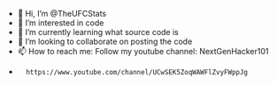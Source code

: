 - 👋 Hi, I’m @TheUFCStats
- 👀 I’m interested in code
- 🌱 I’m currently learning what source code is
- 💞️ I’m looking to collaborate on posting the code
- 📫 How to reach me: Follow my youtube channel: NextGenHacker101
-       https://www.youtube.com/channel/UCwSEK5ZoqWAWFlZvyFWppJg

<!---
TheUFCStats/TheUFCStats is a ✨ special ✨ repository because its `README.md` (this file) appears on your GitHub profile.
You can click the Preview link to take a look at your changes.
--->
